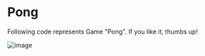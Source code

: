 # Pong

Following code represents Game "Pong".
If you like it, thumbs up!

![image](https://user-images.githubusercontent.com/100687592/215163416-7d40bbd3-1e9a-408e-a90c-abeaebad5591.png)

